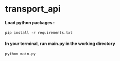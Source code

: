 # transport_api

#### Load python packages :
```pip install -r requirements.txt```

#### In your terminal, run main.py in the working directory
```python main.py```